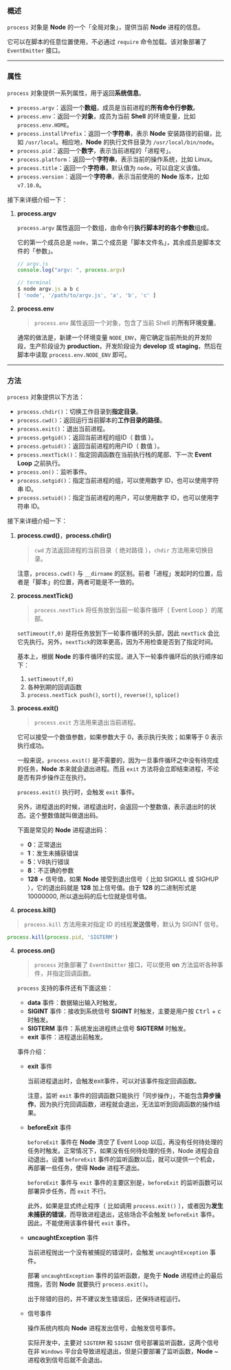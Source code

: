 ### 概述

`process` 对象是 **Node** 的一个「全局对象」，提供当前 **Node** 进程的信息。

它可以在脚本的任意位置使用，不必通过 `require` 命令加载。该对象部署了 `EventEmitter` 接口。

---

### 属性

`process` 对象提供一系列属性，用于返回**系统信息**。

- `process.argv`：返回一个**数组**，成员是当前进程的**所有命令行参数**。
- `process.env`：返回一个**对象**，成员为当前 **Shell** 的环境变量，比如 `process.env.HOME`。
- `process.installPrefix`：返回一个**字符串**，表示 **Node** 安装路径的前缀，比如 `/usr/local`。相应地，**Node** 的执行文件目录为 `/usr/local/bin/node`。
- `process.pid`：返回一个**数字**，表示当前进程的「进程号」。
- `process.platform`：返回一个**字符串**，表示当前的操作系统，比如 Linux。
- `process.title`：返回一个**字符串**，默认值为 `node`，可以自定义该值。
- `process.version`：返回一个**字符串**，表示当前使用的 **Node** 版本，比如 `v7.10.0`。

接下来详细介绍一下：

1. **process.argv**

    `process.argv` 属性返回一个数组，由命令行**执行脚本时的各个参数**组成。

    它的第一个成员总是 `node`，第二个成员是「脚本文件名」，其余成员是脚本文件的「参数」。

    ```javascript
    // argv.js
    console.log("argv: ", process.argv)

    // terminal
    $ node argv.js a b c
    [ 'node', '/path/to/argv.js', 'a', 'b', 'c' ]
    ```

2. **process.env**

    > `process.env` 属性返回一个对象，包含了当前 Shell 的**所有环境变量**。

    通常的做法是，新建一个环境变量 `NODE_ENV`，用它确定当前所处的开发阶段，生产阶段设为 **production**，开发阶段设为 **develop** 或 **staging**，然后在脚本中读取 `process.env.NODE_ENV` 即可。

---

### 方法

`process` 对象提供以下方法：

- `process.chdir()`：切换工作目录到**指定目录**。
- `process.cwd()`：返回运行当前脚本的**工作目录的路径**。
- `process.exit()`：退出当前进程。
- `process.getgid()`：返回当前进程的组ID（ 数值 ）。
- `process.getuid()`：返回当前进程的用户ID（ 数值 ）。
- `process.nextTick()`：指定回调函数在当前执行栈的尾部、下一次 **Event Loop** 之前执行。
- `process.on()`：监听事件。
- `process.setgid()`：指定当前进程的组，可以使用数字 ID，也可以使用字符串 ID。
- `process.setuid()`：指定当前进程的用户，可以使用数字 ID，也可以使用字符串 ID。

接下来详细介绍一下：

1. **process.cwd()**，**process.chdir()**

    > `cwd` 方法返回进程的当前目录（ 绝对路径 ），`chdir` 方法用来切换目录。

    注意，`process.cwd()` 与 `__dirname` 的区别。前者「进程」发起时的位置，后者是「脚本」的位置，两者可能是不一致的。

2. **process.nextTick()**

    > `process.nextTick` 将任务放到当前一轮事件循环（ Event Loop ）的尾部。

    `setTimeout(f,0)` 是将任务放到下一轮事件循环的头部，因此 `nextTick` 会比它先执行。另外，`nextTick`的效率更高，因为不用检查是否到了指定时间。

    基本上，根据 **Node** 的事件循环的实现，进入下一轮事件循环后的执行顺序如下：

    1. `setTimeout(f,0)`
    1. 各种到期的回调函数
    1. `process.nextTick push()`, `sort()`, `reverse()`, `splice()`

3. **process.exit()**

    > `process.exit` 方法用来退出当前进程。

    它可以接受一个数值参数，如果参数大于 0，表示执行失败；如果等于 0 表示执行成功。

    一般来说，`process.exit()` 是不需要的，因为一旦事件循环之中没有待完成的任务，**Node** 本来就会退出进程。而且 `exit` 方法将会立即结束进程，不论是否有异步操作正在执行。

    `process.exit()` 执行时，会触发 `exit` 事件。

    另外，进程退出的时候，进程退出时，会返回一个整数值，表示退出时的状态。这个整数值就叫做退出码。
    
    下面是常见的 **Node** 进程退出码：

    - **0**：正常退出
    - **1**：发生未捕获错误
    - **5**：V8执行错误
    - **8**：不正确的参数
    - **128** + 信号值，如果 **Node** 接受到退出信号（ 比如 SIGKILL 或 SIGHUP ），它的退出码就是 **128** 加上信号值。由于 **128** 的二进制形式是 10000000, 所以退出码的后七位就是信号值。


5. **process.kill()**

> `process.kill` 方法用来对指定 ID 的线程**发送信号**，默认为 SIGINT 信号。

```javascript
process.kill(process.pid, 'SIGTERM')
```

4. **process.on()**

    > `process` 对象部署了 `EventEmitter` 接口，可以使用 **on** 方法监听各种事件，并指定回调函数。

    `process` 支持的事件还有下面这些：

    - **data** 事件：数据输出输入时触发。
    - **SIGINT** 事件：接收到系统信号 **SIGINT** 时触发，主要是用户按 <kbd>Ctrl</kbd> + <kbd>c</kbd> 时触发。
    - **SIGTERM** 事件：系统发出进程终止信号 **SIGTERM** 时触发。
    - **exit** 事件：进程退出前触发。

    事件介绍：

    - **exit** 事件

        当前进程退出时，会触发exit事件，可以对该事件指定回调函数。

        注意，监听 `exit` 事件的回调函数只能执行「同步操作」，不能包含**异步操作**，因为执行完回调函数，进程就会退出，无法监听到回调函数的操作结果。

    - **beforeExit** 事件

        `beforeExit` 事件在 **Node** 清空了 Event Loop 以后，再没有任何待处理的任务时触发。正常情况下，如果没有任何待处理的任务，Node 进程会自动退出，设置 `beforeExit` 事件的监听函数以后，就可以提供一个机会，再部署一些任务，使得 **Node** 进程不退出。

        `beforeExit` 事件与 `exit` 事件的主要区别是，`beforeExit` 的监听函数可以部署异步任务，而 `exit` 不行。

        此外，如果是显式终止程序（ 比如调用 `process.exit()` ），或者因为**发生未捕获的错误**，而导致进程退出，这些场合不会触发 `beforeExit` 事件。因此，不能使用该事件替代 `exit` 事件。

    - **uncaughtException** 事件

        当前进程抛出一个没有被捕捉的错误时，会触发 `uncaughtException` 事件。

        部署 `uncaughtException` 事件的监听函数，是免于 **Node** 进程终止的最后措施，否则 **Node** 就要执行 `process.exit()`。
        
        出于除错的目的，并不建议发生错误后，还保持进程运行。

    - 信号事件

        操作系统内核向 **Node** 进程发出信号，会触发信号事件。
        
        实际开发中，主要对 `SIGTERM` 和 `SIGINT` 信号部署监听函数，这两个信号在非 `Windows` 平台会导致进程退出，但是只要部署了监听函数，**Node** ~进程收到信号后就不会退出。